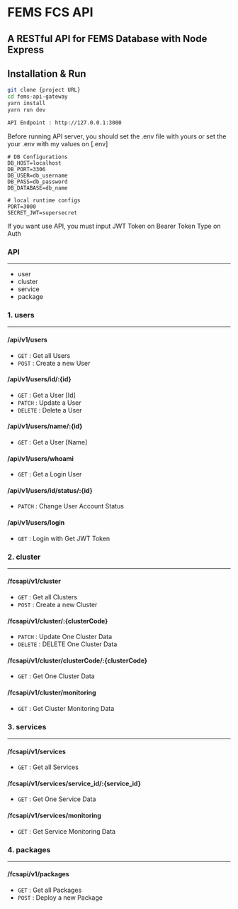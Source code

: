 # FEMS FCS API
A RESTful API for FEMS Database with Node Express
---

## Installation & Run
```bash
git clone {project URL}
cd fems-api-gateway
yarn install
yarn run dev

API Endpoint : http://127.0.0.1:3000
```


Before running API server, you should set the .env file with yours or set the your .env with my values on [.env]
```
# DB Configurations
DB_HOST=localhost
DB_PORT=3306
DB_USER=db_username
DB_PASS=db_password
DB_DATABASE=db_name

# local runtime configs
PORT=3000
SECRET_JWT=supersecret
```

If you want use API, you must input JWT Token on Bearer Token Type on Auth

### API
---
- user
- cluster
- service
- package

### 1. users
---
#### /api/v1/users
* `GET` : Get all Users
* `POST` : Create a new User
#### /api/v1/users/id/:{id}
* `GET` : Get a User [Id]
* `PATCH` : Update a User
* `DELETE` : Delete a User
#### /api/v1/users/name/:{id}
* `GET` : Get a User [Name]
#### /api/v1/users/whoami
* `GET` : Get a Login User
#### /api/v1/users/id/status/:{id}
* `PATCH` : Change User Account Status
#### /api/v1/users/login
* `GET` : Login with Get JWT Token

### 2. cluster
---
#### /fcsapi/v1/cluster
* `GET` : Get all Clusters
* `POST` : Create a new Cluster
#### /fcsapi/v1/cluster/:{clusterCode}
* `PATCH` : Update One Cluster Data
* `DELETE` : DELETE One Cluster Data
#### /fcsapi/v1/cluster/clusterCode/:{clusterCode}
* `GET` : Get One Cluster Data
#### /fcsapi/v1/cluster/monitoring
* `GET` : Get Cluster Monitoring Data

### 3. services
---
#### /fcsapi/v1/services
* `GET` : Get all Services
#### /fcsapi/v1/services/service_id/:{service_id}
* `GET` : Get One Service Data
#### /fcsapi/v1/services/monitoring
* `GET` : Get Service Monitoring Data

### 4. packages
---
#### /fcsapi/v1/packages
* `GET` : Get all Packages
* `POST` : Deploy a new Package